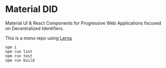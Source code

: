 # Material DID

Material UI & React Components for Progressive Web Applications focused on Decentralized Identifiers.

This is a mono repo using [Lerna](https://github.com/lerna/lerna)

```
npm i
npm run lint
npm run test
npm run build
```
